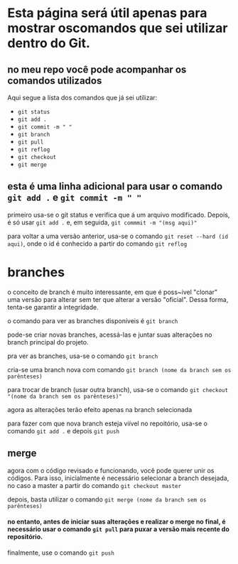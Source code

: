 
<body>
    <h1>Esta página será útil apenas para mostrar oscomandos que sei utilizar dentro do Git.</h1>
    <h2>no meu repo você pode acompanhar os comandos utilizados</h2>
    <p>Aqui segue a lista dos comandos que já sei utilizar:
        <ul>
            <li><code>git status</code></li>
            <li><code>git add .</code></li>
            <li><code>git commit -m " "</code></li>
            <li><code>git branch</code></li>
            <li><code>git pull</code></li>
            <li><code>git reflog</code></li>
            <li><code>git checkout</code></li>
            <li><code>git merge</code></li>
        </ul>
    </p>
    <h2>esta é uma linha adicional para usar o comando <code>git add .</code> e <code>git commit -m " "</code></h2>
    <p>primeiro usa-se o git status e verifica que á um arquivo modificado. Depois, é só usar <code>git add .</code> e, em seguida, <code>git commmit -m "(msg aqui)"</code></p>
    <p>para voltar a uma versão anterior, usa-se o comando <code>git reset --hard (id aqui)</code>, onde o id é conhecido a partir do comando <code>git reflog</code></p>
    <h1>branches</h1>
    <p>o conceito de branch é muito interessante, em que é poss~ivel "clonar" uma versão para alterar sem ter que alterar a versão "oficial". Dessa forma, tenta-se garantir a integridade.</p>
    <p>o comando para ver as branches disponíveis é <code>git branch</code></p>
    <p>pode-se criar novas branches, acessá-las e juntar suas alterações no branch principal do projeto.</p>
    <p>pra ver as branches, usa-se o comando <code>git branch</code></p>
    <p>cria-se uma branch nova com comando <code>git branch (nome da branch sem os parênteses)</code></p>
    <p>para trocar de branch (usar outra branch), usa-se o comando <code>git checkout "(nome da branch sem os parênteses)"</code></p>
    <p>agora as alterações terão efeito apenas na branch selecionada</p>
    <p>para fazer com que nova branch esteja viível no repoitório, usa-se o comando <code>git add .</code> e depois <code>git push</code></p>
    <h2>merge</h2>
    <p>agora com o código revisado e funcionando, você pode querer unir os códigos. Para isso, inicialmente é necessário selecionar a branch desejada, no caso a master a partir do comando <code>git checkout master</code></p>
    <p>depois, basta utilizar o comando <code>git merge (nome da branch sem os parênteses)</code></p>
    <h4>no entanto, antes de iniciar suas alterações e realizar o merge no final, é necessário usar o comando <code>git pull</code> para puxar a versão mais recente do repositório.</h4>
    <p>finalmente, use o comando <code>git push</code></p>
</body>
</html>
